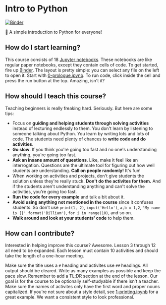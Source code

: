 # Intro to Python

[![Binder](https://mybinder.org/badge_logo.svg)](https://mybinder.org/v2/gh/LadueCS/Intro-to-Python/HEAD)

🐍 A simple introduction to Python for everyone!


## How do I start learning?

This course consists of 18 [Jupyter notebooks](https://jupyter.org). These notebooks are like regular paper notebooks, except they contain cells of code. To get started, fire up [Binder](https://mybinder.org/v2/gh/LadueCS/Intro-to-Python/HEAD). The layout is pretty simple: you can select any file on the left to open it. Start with [0-prologue.ipynb](0-prologue.ipynb). To run code, click inside the cell and press the run button at the top. Amazing, isn't it?


## How should I teach this course?

Teaching beginners is really freaking hard. Seriously. But here are some tips:
- Focus on **guiding and helping students through solving activities** instead of lecturing endlessly to them. You don't learn by listening to someone talking about Python. You learn by writing lots and lots of code. The students need plenty of chances to **write code and do activities**.
- **Go slow**. If you think you're going too fast and no one's understanding anything, you're going too fast.
- **Ask an insane amount of questions**. Like, make it feel like an interrogation. Questions are the ultimate tool for figuring out how well students are understanding. **Call on people randomly!** It's fun!
- When working on activities and projects, don't give students the solution unless they're really stuck. **Don't do the activites for them.** And if the students aren't understanding anything and can't solve the activities, you're going too fast.
- **Run the code for every example** and talk a bit about it.
- **Avoid using anything not mentioned in the course** since it confuses students. So don't use `print(1, 2)`, `input('Hello')`, `a,b = 1,2`, `'My name is {}'.format('Billiam')`, `for i in range(10)`, and so on.
- **Walk around and look at your students' code** to help them.


## How can I contribute?

Interested in helping improve this course? Awesome. Lesson 3 through 12 all need to be expanded. Each lesson must contain 10 activities and should take the length of a one-hour meeting.

Make sure the title uses a `#` heading and activites use `##` headings. All output should be cleared. Write as many examples as possible and keep the pace slow. Remember to add a TL;DR section at the end of the lesson. Our goal is for the course to be optionally self-studyable if there isn't a teacher. Make sure the names of activites only have the first word and proper nouns capitalized. If you're not sure about a style detail, see [1-printing.ipynb](1-printing.ipynb) for a great example. We want a consistent style to look professional.
